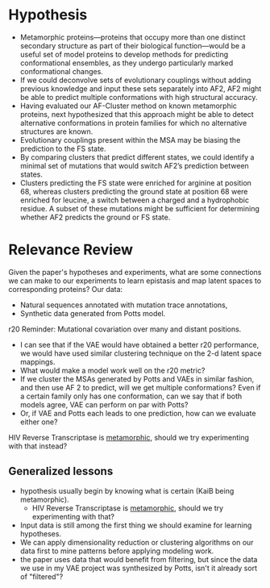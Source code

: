 # Hypothesis
- Metamorphic proteins—proteins that occupy more than one distinct secondary structure as part of their biological function—would be a useful set of model proteins to develop methods for predicting conformational ensembles, as they undergo particularly marked conformational changes.
- If we could deconvolve sets of evolutionary couplings without adding previous knowledge and input these sets separately into AF2, AF2 might be able to predict multiple conformations with high structural accuracy.
- Having evaluated our AF-Cluster method on known metamorphic proteins, next hypothesized that this approach might be able to detect alternative conformations in protein families for which no alternative structures are known.
- Evolutionary couplings present within the MSA may be biasing the prediction to the FS state.
- By comparing clusters that predict different states, we could identify a minimal set of mutations that would switch AF2’s prediction between states.
- Clusters predicting the FS state were enriched for arginine at position 68, whereas clusters predicting the ground state at position 68 were enriched for leucine, a switch between a charged and a hydrophobic residue. A subset of these mutations might be sufficient for determining whether AF2 predicts the ground or FS state.
# Relevance Review
Given the paper's hypotheses and experiments, what are some connections we can make to our experiments to learn epistasis and map latent spaces to corresponding proteins?
Our data:
- Natural sequences annotated with mutation trace annotations,
- Synthetic data generated from Potts model.

r20 Reminder:
Mutational covariation over many and distant positions. 

- I can see that if the VAE would have obtained a better r20 performance, we would have used similar clustering technique on the 2-d latent space mappings. 
- What would make a model work well on the r20 metric?
- If we cluster the MSAs generated by Potts and VAEs in similar fashion, and then use AF 2 to predict, will we get multiple conformations? Even if a certain family only has one conformation, can we say that if both models agree, VAE can perform on par with Potts?
- Or, if VAE and Potts each leads to one prediction, how can we evaluate either one?

HIV Reverse Transcriptase is [metamorphic](https://www.ncbi.nlm.nih.gov/pmc/articles/PMC6686890/#:~:text=Living%20organisms%20have%20been%20able,%2C%20alternately%2Dfolded%20polymerase%20domains.), should we try experimenting with that instead?


## Generalized lessons
- hypothesis usually begin by knowing what is certain (KaiB being metamorphic). 
	- HIV Reverse Transcriptase is [metamorphic](https://www.ncbi.nlm.nih.gov/pmc/articles/PMC6686890/#:~:text=Living%20organisms%20have%20been%20able,%2C%20alternately%2Dfolded%20polymerase%20domains.), should we try experimenting with that?
- Input data is still among the first thing we should examine for learning hypotheses.
- We can apply dimensionality reduction or clustering algorithms on our data first to mine patterns before applying modeling work.
- the paper uses data that would benefit from filtering, but since the data we use in my VAE project was synthesized by Potts, isn't it already sort of "filtered"?
